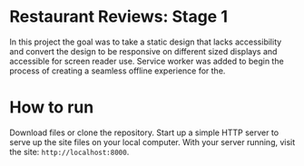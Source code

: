 
# Restaurant Reviews: Stage 1

In this project the goal was to take a static design that lacks accessibility and convert the design to be responsive on different sized displays and accessible for screen reader use. Service worker was added to begin the process of creating a seamless offline experience for the.

# How to run
Download files or clone the repository. Start up a simple HTTP server to serve up the site files on your local computer.  With your server running, visit the site: `http://localhost:8000`.




